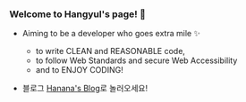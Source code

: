 ### Welcome to Hangyul's page! 👋

- Aiming to be a developer who goes extra mile ✨
  - to write CLEAN and REASONABLE code,
  - to follow Web Standards and secure Web Accessibility
  - and to ENJOY CODING!

- 블로그 [Hanana's Blog](https://hanana1253.github.io/)로 놀러오세요!

<!--
**hanana1253/hanana1253** is a ✨ _special_ ✨ repository because its `README.md` (this file) appears on your GitHub profile.

Here are some ideas to get you started:
- Currently learning PYTHON and more! 🌱

- 👯 I’m looking to collaborate on ...
- 🤔 I’m looking for help with ...
- 🔭 I’m currently working on ...
- 🌱 I’m currently learning ...
- 💬 Ask me about ...
- 📫 How to reach me: ...
- 😄 Pronouns: ...
- ⚡ Fun fact: ...
-->
